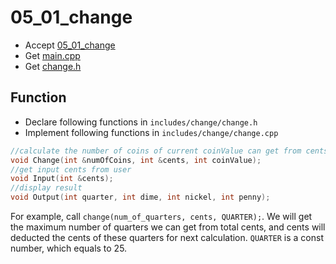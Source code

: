 # 05_01_change

- Accept [05_01_change](https://classroom.github.com/a/BtKiGqlX)
- Get [main.cpp](main.cpp)
- Get [change.h](change.h)


## Function

- Declare following functions in `includes/change/change.h`
- Implement following functions in `includes/change/change.cpp`

```c++
//calculate the number of coins of current coinValue can get from cents
void Change(int &numOfCoins, int &cents, int coinValue);
//get input cents from user
void Input(int &cents);
//display result
void Output(int quarter, int dime, int nickel, int penny);
```

For example, call `change(num_of_quarters, cents, QUARTER);`. We will get the maximum number of quarters we can get from total cents, and cents will deducted the cents of these quarters for next calculation. `QUARTER` is a const number, which equals to 25.

